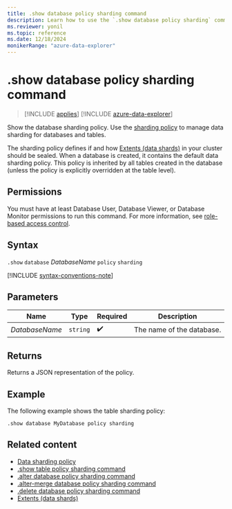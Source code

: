 ```yaml
---
title: .show database policy sharding command
description: Learn how to use the `.show database policy sharding` command to show the database's sharding policy.
ms.reviewer: yonil
ms.topic: reference
ms.date: 12/18/2024
monikerRange: "azure-data-explorer"
---
```

# .show database policy sharding command

> [!INCLUDE [applies](../includes/applies-to-version/applies.md)] [!INCLUDE [azure-data-explorer](../includes/applies-to-version/azure-data-explorer.md)]

Show the database sharding policy. Use the [sharding policy](../management/sharding-policy.md) to manage data sharding for databases and tables.  

The sharding policy defines if and how [Extents (data shards)](../management/extents-overview.md) in your cluster should be sealed. When a database is created, it contains the default data sharding policy. This policy is inherited by all tables created in the database (unless the policy is explicitly overridden at the table level).

## Permissions

You must have at least Database User, Database Viewer, or Database Monitor permissions to run this command. For more information, see [role-based access control](../access-control/role-based-access-control.md).

## Syntax

`.show` `database` *DatabaseName* `policy` `sharding`

[!INCLUDE [syntax-conventions-note](../includes/syntax-conventions-note.md)]

## Parameters

|Name|Type|Required|Description|
|--|--|--|--|
|*DatabaseName*| `string` | :heavy_check_mark:|The name of the database.|

## Returns

Returns a JSON representation of the policy.

## Example

The following example shows the table sharding policy:

```kusto
.show database MyDatabase policy sharding 
```

## Related content

* [Data sharding policy](sharding-policy.md)
* [.show table policy sharding command](show-table-sharding-policy-command.md)
* [.alter database policy sharding command](alter-database-sharding-policy-command.md)
* [.alter-merge database policy sharding command](alter-merge-database-sharding-policy-command.md)
* [.delete database policy sharding command](delete-database-sharding-policy-command.md)
* [Extents (data shards)](extents-overview.md)

